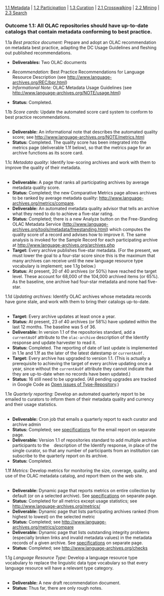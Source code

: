 [1.1 Metadata](Metadata.md) | [1.2 Participation](Participation.md) | [1.3 Curation](Curation.md) | [2.1 Crosswalking](Crosswalking.md) | [2.2 Mining](Mining.md) | [2.3 Search](Search.md)

### Outcome 1.1: All OLAC repositories should have up-to-date catalogs that contain metadata conforming to best practice. ###

1.1a _Best practice document:_ Prepare and adopt an OLAC recommendation on metadata best practice, adapting the DC Usage Guidelines and fleshing out published recommendations.

  * **Deliverables:** Two OLAC documents<br>
<ul><li><i>Recommendation:</i> Best Practice Recommendations for Language Resource Description (see <a href='http://www.language-archives.org/REC/bpr.html'>http://www.language-archives.org/REC/bpr.html</a>)<br>
</li><li><i>Informational Note:</i> OLAC Metadata Usage Guidelines (see <a href='http://www.language-archives.org/NOTE/usage.html'>http://www.language-archives.org/NOTE/usage.html</a>)<br>
</li></ul><ul><li><b>Status:</b> Completed.<br></li></ul>

1.1b <i>Score cards:</i> Update the automated score card system to conform to best practice recommendations.<br>
<br>
<ul><li><b>Deliverable:</b> An informational note that describes the automated quality score; see <a href='http://www.language-archives.org/NOTE/metrics.html'>http://www.language-archives.org/NOTE/metrics.html</a><br>
</li><li><b>Status:</b> Completed. The quality score has been integrated into the metrics page (deliverable 1.1f below), so that the metrics page for an archive functions as its score card.<br></li></ul>

1.1c <i>Metadata quality:</i> Identify low-scoring archives and work with them to improve the quality of their metadata.<br>
<br>
<ul><li><b>Deliverable:</b> A page that ranks all participating archives by average metadata quality score.<br>
</li><li><b>Status:</b> Completed; the new Comparative Metrics page allows archives to be ranked by average metadata quality: <a href='http://www.language-archives.org/metrics/compare'>http://www.language-archives.org/metrics/compare</a>.<br>
</li><li><b>Deliverable:</b> An automated metadata quality advisor that tells an archive what they need to do to achieve a five-star rating.<br>
</li><li><b>Status:</b> Completed; there is a new Analyze button on the Free-Standing OLAC Metadata Service (<a href='http://www.language-archives.org/tools/metadata/freestanding.html'>http://www.language-archives.org/tools/metadata/freestanding.html</a>) which computes the quality score of a record and advises how to improve it. The same analysis is invoked for the Sample Record for each participating archive at <a href='http://www.language-archives.org/archives.php'>http://www.language-archives.org/archives.php</a><br>
</li><li><b>Target:</b> Every archive publishes five-star metadata. (For the present, we must lower the goal to a four-star score since this is the maximum that many archives can receive until the new language resource type vocabulary is implement; see 1.1g below.)<br>
</li><li><b>Status:</b> At present, 20 of 40 archives (or 50%) have reached the target level. These account for 68,000 of the 104,000 archived items (or 65%).  As the baseline, one archive had four-star metadata and none had five-star.<br></li></ul>

1.1d <i>Updating archives:</i> Identify OLAC archives whose metadata records have gone stale, and work with them to bring their catalogs up-to-date.<br>
<br>
<ul><li><b>Target:</b> Every archive updates at least once a year.<br>
</li><li><b>Status:</b> At present, 23 of 40 archives (or 58%) have updated within the last 12 months. The baseline was 5 of 36.<br>
</li><li><b>Deliverable:</b> In version 1.1 of the repositories standard, add a <code>currentAsOf</code> attribute to the <code>olac-archive</code> description of the Identify response and update harvester to read it.<br>
</li><li><b>Status:</b> Completed. The reporting of date of last update is implemented in 1.1e and 1.1f as the later of the latest datestamp or <code>currentAsOf.</code><br>
</li><li><b>Target:</b> Every archive has upgraded to version 1.1. (This is actually a prerequisite to achieving the target of every archive updating once a year, since without the <code>currentAsOf</code> attribute they cannot indicate that they are up-to-date when no records have been updated.)<br>
</li><li><b>Status:</b> 16 still need to be upgraded. (All pending upgrades are tracked in Google Code as <a href='http://code.google.com/p/olac/issues/list?q=label:Type-Repository'>Open issues of Type-Repository</a>.)<br></li></ul>

1.1e <i>Quarterly reporting:</i> Develop an automated quarterly report to be emailed to curators to inform them of their metadata quality and currency and their usage statistics.<br>
<br>
<ul><li><b>Deliverable:</b> Cron job that emails a quarterly report to each curator and archive admin<br>
</li><li><b>Status:</b> Completed; see <a href='QuarterlyReport.md'>specifications</a> for the email report on separate page.<br>
</li><li><b>Deliverable:</b> Version 1.1 of repositories standard to add multiple archive participants to the <code> </code> description of the Identify response, in place of the single curator, so that any number of participants from an institution can subscribe to the quarterly report on its archive.<br>
</li><li><b>Status:</b> Completed.<br></li></ul>

1.1f <i>Metrics:</i> Develop metrics for monitoring the size, coverage, quality, and use of the OLAC metadata catalog, and report them on the web site.<br>
<br>
<ul><li><b>Deliverable:</b> Dynamic page that reports metrics on entire collection by default (or on a selected archive). See <a href='Metrics.md'>specifications</a> on separate page.<br>
</li><li><b>Status:</b> Completed for all metrics except usage statistics; see <a href='http://www.language-archives.org/metrics/'>http://www.language-archives.org/metrics/</a><br>
</li><li><b>Deliverable:</b> Dynamic page that lists participating archives ranked (from highest to lowest) on the selected metric<br>
</li><li><b>Status:</b> Completed; see <a href='http://www.language-archives.org/metrics/compare'>http://www.language-archives.org/metrics/compare</a><br>
</li><li><b>Deliverable:</b> Dynamic page that lists outstanding integrity problems (especially broken links and invalid metadata values) in the metadata records of a given archive. See <a href='MetadataIntegrity.md'>specifications</a> on separate page.<br>
</li><li><b>Status:</b> Completed; see <a href='http://www.language-archives.org/checks'>http://www.language-archives.org/checks</a><br></li></ul>

1.1g <i>Language Resource Type:</i> Develop a language resource type vocabulary to replace the linguistic data type vocabulary so that every language resource will have a relevant type category.<br>
<br>
<ul><li><b>Deliverable:</b> A new draft recommendation document.<br>
</li><li><b>Status:</b> Thus far, there are only rough notes.<br>